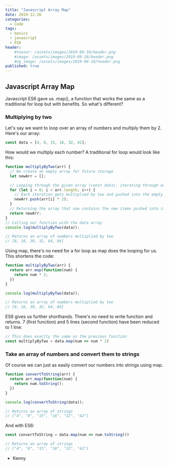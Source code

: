 ```yaml
---
title: "Javascript Array Map"
date: 2019-12-26
categories:
  - Code
tags:
  - basics
  - javascript
  - ES6
header:
    #teaser: /assets/images/2019-09-18/header.png
    #image: /assets/images/2019-09-18/header.png
    #og_image: /assets/images/2019-09-18/header.png
published: true
---
```


## Javascript Array Map
Javascript ES6 gave us .map(), a function that works the same as a traditional for loop but with benefits. So what's different?

### Multiplying by two
Let's say we want to loop over an array of numbers and multiply them by 2. Here's our array: 

```javascript
const data = [4, 8, 15, 16, 32, 42];
```

How would we multiply each number? A traditional for loop would look like this:

```javascript
function multiplyByTwo(arr) {
  // We create an empty array for future storage
  let newArr = []; 

  // Looping through the given array (const data), iterating through each item
  for (let i = 0; i < arr.length; i++) { 
    // Each iteration gets multiplied by two and pushed into the empty array
    newArr.push(arr[i] * 2); 
  }
  // Returning the array that now contains the new items pushed into it in the for loop
  return newArr; 
}
// Calling our function with the data array
console.log(multiplyByTwo(data)); 

// Returns an array of numbers multiplied by two
// [8, 16, 30, 32, 64, 84]
```

Using map, there's no need for a for loop as map does the looping for us. This shortens the code:

```javascript
function multiplyByTwo(arr) {
  return arr.map(function(num) { 
    return num * 2;
  })
}

console.log(multiplyByTwo(data));

// Returns an array of numbers multiplied by two
// [8, 16, 30, 32, 64, 84]
```

ES6 gives us further shorthands. There's no need to write function and returns. 7 (first function) and 5 lines (second function) have been reduced to 1 line:

```javascript
// This does exactly the same as the previous function
const multiplyByTwo = data.map(num => num * 2)
```

### Take an array of numbers and convert them to strings
Of course we can just as easily convert our numbers into strings using map.

```javascript
function convertToString(arr) {
  return arr.map(function(num) { 
    return num.toString();
  })
}

console.log(convertToString(data));

// Returns an array of strings
// ["4", "8", "15", "16", "32", "42"]
```

And with ES6:

```javascript
const convertToString = data.map(num => num.toString()) 

// Returns an array of strings
// ["4", "8", "15", "16", "32", "42"]
```




- Kenny